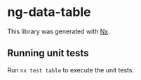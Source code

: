 # ng-data-table

This library was generated with [Nx](https://nx.dev).

## Running unit tests

Run `nx test table` to execute the unit tests.
